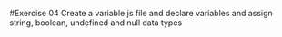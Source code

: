 #Exercise 04
Create a variable.js file and declare variables and assign string, boolean, undefined and null data types
